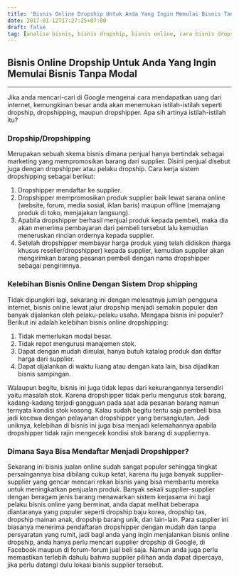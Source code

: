 ```yaml
---
title: 'Bisnis Online Dropship Untuk Anda Yang Ingin Memulai Bisnis Tanpa Modal'
date: 2017-01-12T17:27:25+07:00
draft: false
tag: [analisa bisnis, bisnis dropship, bisnis online, cara bisnis dropship, cara bisnis online, dropship, dropshipping, Info, review bisnis, ulasan bisnis]
---
```

## Bisnis Online Dropship Untuk Anda Yang Ingin Memulai Bisnis Tanpa Modal
----
Jika anda mencari-cari di Google mengenai cara mendapatkan uang dari internet, kemungkinan besar anda akan menemukan istilah-istilah seperti dropship, dropshipping, maupun dropshipper. Apa sih artinya istilah-istilah itu?

### Dropship/Dropshipping

Merupakan sebuah skema bisnis dimana penjual hanya bertindak sebagai marketing yang mempromosikan barang dari supplier. Disini penjual disebut juga dengan dropshipper atau pelaku dropship. Cara kerja sistem dropshipping sebagai berikut:

1.  Dropshipper mendaftar ke supplier.
2.  Dropshipper mempromosikan produk supplier baik lewat sarana online (website, forum, media sosial, iklan baris) maupun offline (memajang produk di toko, menjajakan langsung).
3.  Apabila dropshipper berhasil menjual produk kepada pembeli, maka dia akan menerima pembayaran dari pembeli tersebut lalu kemudian meneruskan rincian ordernya kepada supplier.
4.  Setelah dropshipper membayar harga produk yang telah didiskon (harga khusus reseller/dropshipper) kepada supplier, kemudian supplier akan mengirimkan barang pesanan pembeli dengan nama dropshipper sebagai pengirimnya.

### Kelebihan Bisnis Online Dengan Sistem Drop shipping

Tidak dipungkiri lagi, sekarang ini dengan melesatnya jumlah pengguna internet, bisnis online lewat jalur dropship menjadi semakin populer dan banyak dijalankan oleh pelaku-pelaku usaha. Mengapa bisnis ini populer? Berikut ini adalah kelebihan bisnis online dropshipping:

1.  Tidak memerlukan modal besar.
2.  Tidak repot mengurusi manajemen stok.
3.  Dapat dengan mudah dimulai, hanya butuh katalog produk dan daftar harga dari supplier.
4.  Dapat dijalankan di waktu luang atau dengan kata lain, bisa dijadikan bisnis sampingan.

Walaupun begitu, bisnis ini juga tidak lepas dari kekurangannya tersendiri yaitu masalah stok. Karena dropshipper tidak perlu mengurus stok barang, kadang-kadang terjadi gangguan pada saat ada pesanan barang namun ternyata kondisi stok kosong. Kalau sudah begitu tentu saja pembeli bisa jadi kecewa dengan pelayanan dropshipper yang bersangkutan. Jadi uniknya, kelebihan di bisnis ini juga bisa menjadi kelemahannya apabila dropshipper tidak rajin mengecek kondisi stok barang di suppliernya.

### Dimana Saya Bisa Mendaftar Menjadi Dropshipper?

Sekarang ini bisnis jualan online sudah sangat populer sehingga tingkat persaingannya bisa dibilang cukup ketat, karena itu juga banyak supplier-supplier yang gencar mencari rekan bisnis yang bisa membantu mereka untuk meningkatkan penjualan produk. Banyak sekali supplier-supplier dengan beragam jenis barang menawarkan sistem kerjasama ini bagi pelaku bisnis online yang berminat, anda dapat melihat beberapa diantaranya yang populer seperti dropship baju korea, dropship tas, dropship mainan anak, dropship barang unik, dan lain-lain. Para supplier ini biasanya menerima pendaftaran dropshipper dengan mudah dan tanpa persyaratan yang rumit, jadi bagi anda yang ingin menjalankan bisnis online dropship, anda hanya perlu mencari supplier dropship di Google, di Facebook maupun di forum-forum jual beli saja. Namun anda juga perlu memastikan terlebih dahulu bahwa supplier pilihan anda dapat dipercaya, jika perlu datangi dulu lokasi bisnis supplier tersebut.